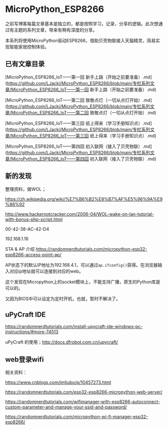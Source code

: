# MicroPython_ESP8266

之前写博客每篇文章基本是独立的，都是按照学习，记录，分享的逻辑。此次想通过有主题的系列文章，带来有稍有深度的分享。

本系列将使用MicroPython驱动ESP8266，借助贝壳物联接入天猫精灵，简易实现智能家居控制体验。

## 已有文章目录

[MicroPython_ESP8266_IoT——第一回 新手上路（开始之前要准备）.md](https://github.com/LJacki/MicroPython_ESP8266/blob/main/专栏系列文章/MicroPython_ESP8266_IoT——第一回 新手上路（开始之前要准备）.md)

[MicroPython_ESP8266_IoT——第二回 致敬点灯（一切从点灯开始）.md](https://github.com/LJacki/MicroPython_ESP8266/blob/main/专栏系列文章/MicroPython_ESP8266_IoT——第二回 致敬点灯（一切从点灯开始）.md)

[MicroPython_ESP8266_IoT——第三回 纸上得来（学习手册知识点）.md](https://github.com/LJacki/MicroPython_ESP8266/blob/main/专栏系列文章/MicroPython_ESP8266_IoT——第三回 纸上得来（学习手册知识点）.md)

[MicroPython_ESP8266_IoT——第四回 初入联网（接入了贝壳物联）.md](https://github.com/LJacki/MicroPython_ESP8266/blob/main/专栏系列文章/MicroPython_ESP8266_IoT——第四回 初入联网（接入了贝壳物联）.md)

## 新的发现

整理资料，做WOL；

https://zh.wikipedia.org/wiki/%E7%B6%B2%E8%B7%AF%E5%96%9A%E9%86%92

http://www.hackernotcracker.com/2006-04/WOL-wake-on-lan-tutorial-with-bonus-php-script.html

00-42-38-AC-42-D4

192.168.1.16


STA & AP 介绍 https://randomnerdtutorials.com/micropython-esp32-esp8266-access-point-ap/

AP状态下的默认IP地址为192.168.4.1，可以通过`ap.ifconfig()`获得。在浏览器输入对应ip地址就可以连接到对应的web。

这个发现在Micropython上的socket模块上，不能支持广播，原生的Python库是可以的。

又因为BIOS中可以设定为定时开机，也就，暂时不解决了。

## uPyCraft IDE

https://randomnerdtutorials.com/install-upycraft-ide-windows-pc-instructions/#more-74513

uPyCraft 的使用；http://docs.dfrobot.com.cn/upycraft/

## web登录wifi

相关资料：

https://www.cnblogs.com/imliubo/p/10457273.html

https://randomnerdtutorials.com/esp32-esp8266-micropython-web-server/

https://randomnerdtutorials.com/wifimanager-with-esp8266-autoconnect-custom-parameter-and-manage-your-ssid-and-password/

https://randomnerdtutorials.com/micropython-wi-fi-manager-esp32-esp8266/

